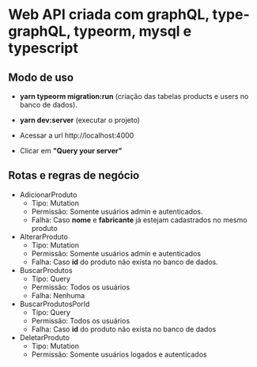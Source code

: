 # Web API criada com graphQL, type-graphQL, typeorm, mysql e typescript

## Modo de uso
  - **yarn typeorm migration:run** (criação das tabelas products e users no banco de dados).

  - **yarn dev:server** (executar o projeto)
  - Acessar a url http://localhost:4000
  - Clicar em **"Query your server"**

## Rotas e regras de negócio
  - AdicionarProduto
    * Tipo: Mutation
    * Permissão: Somente usuários admin e autenticados.
    * Falha: Caso **nome** e **fabricante** já estejam cadastrados no mesmo produto
  - AlterarProduto
    * Tipo: Mutation
    * Permissão: Somente usuários admin e autenticados
    * Falha: Caso **id** do produto não exista no banco de dados.
  - BuscarProdutos
    * Tipo: Query
    * Permissão: Todos os usuários
    * Falha: Nenhuma
  - BuscarProdutosPorId
    * Tipo: Query
    * Permissão: Todos os usuários
    * Falha: Caso **id** do produto não exista no banco de dados
  - DeletarProduto
    * Tipo: Mutation
    * Permissão: Somente usuários logados e autenticados
    
    